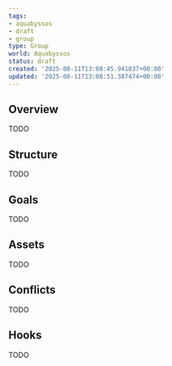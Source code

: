 ```yaml
---
tags:
- aquabyssos
- draft
- group
type: Group
world: Aquabyssos
status: draft
created: '2025-08-11T13:08:45.941037+00:00'
updated: '2025-08-11T13:08:51.387474+00:00'
---
```



## Overview

TODO
## Structure

TODO
## Goals

TODO
## Assets

TODO
## Conflicts

TODO
## Hooks

TODO
